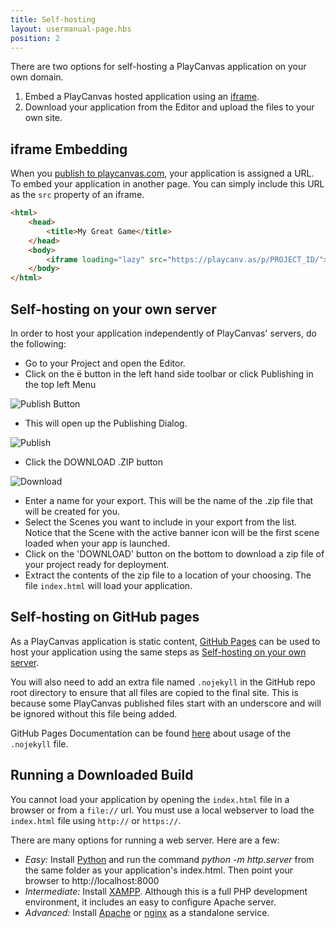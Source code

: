 ```yaml
---
title: Self-hosting
layout: usermanual-page.hbs
position: 2
---
```


There are two options for self-hosting a PlayCanvas application on your own domain.

1. Embed a PlayCanvas hosted application using an [iframe][1].
2. Download your application from the Editor and upload the files to your own site.

## iframe Embedding

When you [publish to playcanvas.com][2], your application is assigned a URL. To embed your application in another page. You can simply include this URL as the `src` property of an iframe.

```html
<html>
    <head>
        <title>My Great Game</title>
    </head>
    <body>
        <iframe loading="lazy" src="https://playcanv.as/p/PROJECT_ID/"></iframe>
    </body>
</html>
```

## Self-hosting on your own server

In order to host your application independently of PlayCanvas' servers, do the following:

* Go to your Project and open the Editor.
* Click on the <span class="pc-icon">&#57911;</span> button in the left hand side toolbar or click Publishing in the top left Menu

![Publish Button][3]

* This will open up the Publishing Dialog.

![Publish][4]

* Click the DOWNLOAD .ZIP button

![Download][5]

* Enter a name for your export. This will be the name of the .zip file that will be created for you.
* Select the Scenes you want to include in your export from the list. Notice that the Scene with the active banner icon will be the first scene loaded when your app is launched.
* Click on the 'DOWNLOAD' button on the bottom to download a zip file of your project ready for deployment.
* Extract the contents of the zip file to a location of your choosing. The file `index.html` will load your application.


## Self-hosting on GitHub pages

As a PlayCanvas application is static content, [GitHub Pages][github-pages] can be used to host your application using the same steps as [Self-hosting on your own server](#self-hosting-on-your-own-server).

You will also need to add an extra file named `.nojekyll` in the GitHub repo root directory to ensure that all files are copied to the final site. This is because some PlayCanvas published files start with an underscore and will be ignored without this file being added.

GitHub Pages Documentation can be found [here][github-nojekyll] about usage of the `.nojekyll` file.

## Running a Downloaded Build

You cannot load your application by opening the `index.html` file in a browser or from a `file://` url. You must use a local webserver to load the `index.html` file using `http://` or `https://`.

There are many options for running a web server. Here are a few:

* *Easy:* Install [Python][6] and run the command *python -m http.server* from the same folder as your application's index.html. Then point your browser to http://localhost:8000
* *Intermediate:* Install [XAMPP][7]. Although this is a full PHP development environment, it includes an easy to configure Apache server.
* *Advanced:* Install [Apache][8] or [nginx][9] as a standalone service.

[1]: https://developer.mozilla.org/en-US/docs/Web/HTML/Element/iframe
[2]: /user-manual/publishing/web/playcanvas-hosting
[3]: /images/user-manual/publishing/toolbar-publish.png
[4]: /images/user-manual/publishing/dialog-publish.png
[5]: /images/user-manual/publishing/dialog-publish-download.png
[6]: https://www.python.org/
[7]: https://www.apachefriends.org/index.html
[8]: https://httpd.apache.org/
[9]: https://www.nginx.com/
[github-pages]: https://pages.github.com/
[github-nojekyll]: https://docs.github.com/en/pages/getting-started-with-github-pages/about-github-pages#static-site-generators
